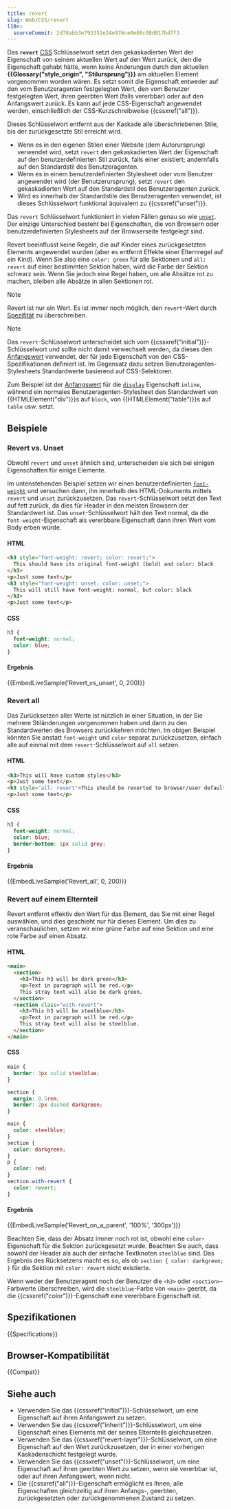 ```yaml
---
title: revert
slug: Web/CSS/revert
l10n:
  sourceCommit: 2d78abb3e793352e24e976ce0e68c08d817bd7f3
---
```


Das **`revert`** [CSS](/de/docs/Web/CSS) Schlüsselwort setzt den gekaskadierten Wert der Eigenschaft von seinem aktuellen Wert auf den Wert zurück, den die Eigenschaft gehabt hätte, wenn keine Änderungen durch den aktuellen **{{Glossary("style_origin", "Stilursprung")}}** am aktuellen Element vorgenommen worden wären. Es setzt somit die Eigenschaft entweder auf den vom Benutzeragenten festgelegten Wert, den vom Benutzer festgelegten Wert, ihren geerbten Wert (falls vererbbar) oder auf den Anfangswert zurück. Es kann auf jede CSS-Eigenschaft angewendet werden, einschließlich der CSS-Kurzschreibweise {{cssxref("all")}}.

Dieses Schlüsselwort entfernt aus der Kaskade alle überschriebenen Stile, bis der zurückgesetzte Stil erreicht wird.

- Wenn es in den eigenen Stilen einer Website (dem Autorursprung) verwendet wird, setzt `revert` den gekaskadierten Wert der Eigenschaft auf den benutzerdefinierten Stil zurück, falls einer existiert; andernfalls auf den Standardstil des Benutzeragenten.
- Wenn es in einem benutzerdefinierten Stylesheet oder vom Benutzer angewendet wird (der Benutzerursprung), setzt `revert` den gekaskadierten Wert auf den Standardstil des Benutzeragenten zurück.
- Wird es innerhalb der Standardstile des Benutzeragenten verwendet, ist dieses Schlüsselwort funktional äquivalent zu {{cssxref("unset")}}.

Das `revert` Schlüsselwort funktioniert in vielen Fällen genau so wie [`unset`](/de/docs/Web/CSS/unset). Der einzige Unterschied besteht bei Eigenschaften, die von Browsern oder benutzerdefinierten Stylesheets auf der Browserseite festgelegt sind.

Revert beeinflusst keine Regeln, die auf Kinder eines zurückgesetzten Elements angewendet wurden (aber es entfernt Effekte einer Elternregel auf ein Kind). Wenn Sie also eine `color: green` für alle Sektionen und `all: revert` auf einer bestimmten Sektion haben, wird die Farbe der Sektion schwarz sein. Wenn Sie jedoch eine Regel haben, um alle Absätze rot zu machen, bleiben alle Absätze in allen Sektionen rot.

> [!NOTE]
> Revert ist nur ein Wert. Es ist immer noch möglich, den `revert`-Wert durch [Spezifität](/de/docs/Web/CSS/CSS_cascade/Specificity) zu überschreiben.

> [!NOTE]
> Das `revert`-Schlüsselwort unterscheidet sich vom {{cssxref("initial")}}-Schlüsselwort und sollte nicht damit verwechselt werden, da dieses den [Anfangswert](/de/docs/Web/CSS/CSS_cascade/Value_processing#initial_value) verwendet, der für jede Eigenschaft von den CSS-Spezifikationen definiert ist. Im Gegensatz dazu setzen Benutzeragenten-Stylesheets Standardwerte basierend auf CSS-Selektoren.
>
> Zum Beispiel ist der [Anfangswert](/de/docs/Web/CSS/CSS_cascade/Value_processing#initial_value) für die [`display`](/de/docs/Web/CSS/Reference/Properties/display#formal_definition) Eigenschaft `inline`, während ein normales Benutzeragenten-Stylesheet den Standardwert von {{HTMLElement("div")}}s auf `block`, von {{HTMLElement("table")}}s auf `table` usw. setzt.

## Beispiele

### Revert vs. Unset

Obwohl `revert` und `unset` ähnlich sind, unterscheiden sie sich bei einigen Eigenschaften für einige Elemente.

Im untenstehenden Beispiel setzen wir einen benutzerdefinierten [`font-weight`](/de/docs/Web/CSS/Reference/Properties/font-weight#formal_definition) und versuchen dann, ihn innerhalb des HTML-Dokuments mittels `revert` und `unset` zurückzusetzen. Das `revert`-Schlüsselwort setzt den Text auf fett zurück, da dies für Header in den meisten Browsern der Standardwert ist. Das `unset`-Schlüsselwort hält den Text normal, da die `font-weight`-Eigenschaft als vererbbare Eigenschaft dann ihren Wert vom Body erben würde.

#### HTML

```html
<h3 style="font-weight: revert; color: revert;">
  This should have its original font-weight (bold) and color: black
</h3>
<p>Just some text</p>
<h3 style="font-weight: unset; color: unset;">
  This will still have font-weight: normal, but color: black
</h3>
<p>Just some text</p>
```

#### CSS

```css
h3 {
  font-weight: normal;
  color: blue;
}
```

#### Ergebnis

{{EmbedLiveSample('Revert_vs_unset', 0, 200)}}

### Revert all

Das Zurücksetzen aller Werte ist nützlich in einer Situation, in der Sie mehrere Stiländerungen vorgenommen haben und dann zu den Standardwerten des Browsers zurückkehren möchten. Im obigen Beispiel könnten Sie anstatt `font-weight` und `color` separat zurückzusetzen, einfach alle auf einmal mit dem `revert`-Schlüsselwort auf `all` setzen.

#### HTML

```html
<h3>This will have custom styles</h3>
<p>Just some text</p>
<h3 style="all: revert">This should be reverted to browser/user defaults.</h3>
<p>Just some text</p>
```

#### CSS

```css
h3 {
  font-weight: normal;
  color: blue;
  border-bottom: 1px solid grey;
}
```

#### Ergebnis

{{EmbedLiveSample('Revert_all', 0, 200)}}

### Revert auf einem Elternteil

Revert entfernt effektiv den Wert für das Element, das Sie mit einer Regel auswählen, und dies geschieht nur für dieses Element. Um dies zu veranschaulichen, setzen wir eine grüne Farbe auf eine Sektion und eine rote Farbe auf einen Absatz.

#### HTML

```html
<main>
  <section>
    <h3>This h3 will be dark green</h3>
    <p>Text in paragraph will be red.</p>
    This stray text will also be dark green.
  </section>
  <section class="with-revert">
    <h3>This h3 will be steelblue</h3>
    <p>Text in paragraph will be red.</p>
    This stray text will also be steelblue.
  </section>
</main>
```

#### CSS

```css hidden
main {
  border: 3px solid steelblue;
}

section {
  margin: 0.5rem;
  border: 2px dashed darkgreen;
}
```

```css
main {
  color: steelblue;
}
section {
  color: darkgreen;
}
p {
  color: red;
}
section.with-revert {
  color: revert;
}
```

#### Ergebnis

{{EmbedLiveSample('Revert_on_a_parent', '100%', '300px')}}

Beachten Sie, dass der Absatz immer noch rot ist, obwohl eine `color`-Eigenschaft für die Sektion zurückgesetzt wurde. Beachten Sie auch, dass sowohl der Header als auch der einfache Textknoten `steelblue` sind. Das Ergebnis des Rücksetzens macht es so, als ob `section { color: darkgreen; }` für die Sektion mit `color: revert` nicht existierte.

Wenn weder der Benutzeragent noch der Benutzer die `<h3>` oder `<section>`-Farbwerte überschreiben, wird die `steelblue`-Farbe von `<main>` geerbt, da die {{cssxref("color")}}-Eigenschaft eine vererbbare Eigenschaft ist.

## Spezifikationen

{{Specifications}}

## Browser-Kompatibilität

{{Compat}}

## Siehe auch

- Verwenden Sie das {{cssxref("initial")}}-Schlüsselwort, um eine Eigenschaft auf ihren Anfangswert zu setzen.
- Verwenden Sie das {{cssxref("inherit")}}-Schlüsselwort, um eine Eigenschaft eines Elements mit der seines Elternteils gleichzusetzen.
- Verwenden Sie das {{cssxref("revert-layer")}}-Schlüsselwort, um eine Eigenschaft auf den Wert zurückzusetzen, der in einer vorherigen Kaskadenschicht festgelegt wurde.
- Verwenden Sie das {{cssxref("unset")}}-Schlüsselwort, um eine Eigenschaft auf ihren geerbten Wert zu setzen, wenn sie vererbbar ist, oder auf ihren Anfangswert, wenn nicht.
- Die {{cssxref("all")}}-Eigenschaft ermöglicht es Ihnen, alle Eigenschaften gleichzeitig auf ihren Anfangs-, geerbten, zurückgesetzten oder zurückgenommenen Zustand zu setzen.
